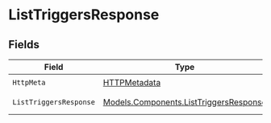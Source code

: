 # ListTriggersResponse


## Fields

| Field                                                                                     | Type                                                                                      | Required                                                                                  | Description                                                                               |
| ----------------------------------------------------------------------------------------- | ----------------------------------------------------------------------------------------- | ----------------------------------------------------------------------------------------- | ----------------------------------------------------------------------------------------- |
| `HttpMeta`                                                                                | [HTTPMetadata](../../Models/Components/HTTPMetadata.md)                                   | :heavy_check_mark:                                                                        | N/A                                                                                       |
| `ListTriggersResponse`                                                                    | [Models.Components.ListTriggersResponse](../../Models/Components/ListTriggersResponse.md) | :heavy_minus_sign:                                                                        | List of triggers                                                                          |